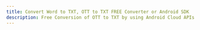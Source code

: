 ---title: Convert Word to TXT, OTT to TXT FREE Converter or Android SDKdescription: Free Conversion of OTT to TXT by using Android Cloud APIs & SDKs. Also Create, Edit & Render Microsoft Word & OpenOffice documents in the Cloud.---